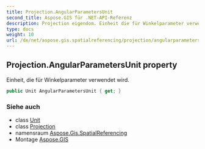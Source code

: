 ```yaml
---
title: Projection.AngularParametersUnit
second_title: Aspose.GIS für .NET-API-Referenz
description: Projection eigendom. Einheit die für Winkelparameter verwendet wird.
type: docs
weight: 10
url: /de/net/aspose.gis.spatialreferencing/projection/angularparametersunit/
---
```

## Projection.AngularParametersUnit property

Einheit, die für Winkelparameter verwendet wird.

```csharp
public Unit AngularParametersUnit { get; }
```

### Siehe auch

* class [Unit](../../unit/)
* class [Projection](../)
* namensraum [Aspose.Gis.SpatialReferencing](../../projection/)
* Montage [Aspose.GIS](../../../)


